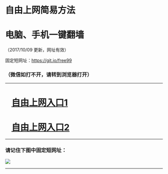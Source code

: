 ﻿# 自由上网简易方法

# 电脑、手机一键翻墙

（2017/10/09 更新，网址有效）

固定短网址：https://git.io/free99

### （微信如打不开，请转到浏览器打开）


***





# &nbsp;&nbsp; <a href="http://ft103868104.fwq-tz-1001.info/fwqtz01.html?t=100900124321 " target="_blank">自由上网入口1</a>
# &nbsp;&nbsp; <a href="http://ft2868614473.fwq-tz-1002.info/fwqtz02.html?t=100900125375 " target="_blank">自由上网入口2</a>
***

### 请记住下图中固定短网址：

<img src="https://s3-us-west-2.amazonaws.com/fwq-1001/yjfq-20170905okok.png" /> 


***

